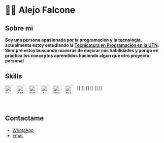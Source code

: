 # 🧑‍💻 Alejo Falcone

## Sobre mi
**Soy una persona apasionada por la programación y la tecnologia, actualmente estoy estudiando la [Tecnicatura en Programación en la UTN](https://extensionfra.com.ar/courses/tecnicatura-en-programacion-ingreso/). Siempre estoy buscando maneras de mejorar mis habilidades y pongo en práctica los conceptos aprendidos haciendo algun que otro proyecto personal**

## Skills


<!-- <img alig ="left" alt ="python" width="30px" src="https://cdn.jsdelivr.net/gh/devicons/devicon/icons/python/python-original.svg" style=padding-rigth:10px;/>

<img alig ="left" width="30px" alt="JavaScript" src="https://cdn.jsdelivr.net/gh/devicons/devicon/icons/javascript/javascript-plain.svg" style=padding-rigth:10px;/>

<img alig = "left" width="30px" alt="HTML5" src="https://cdn.jsdelivr.net/gh/devicons/devicon/icons/html5/html5-original-wordmark.svg" style=padding-rigth:10px;/>

<img alig = "left" width="30px" alt="CSS3" src="https://cdn.jsdelivr.net/gh/devicons/devicon/icons/css3/css3-original-wordmark.svg" style=padding-rigth:10px;/>

<img alig = "left" width="30px" style= "padding-wigth:10px;" src="" /> -->

[<img align="left" alt="Visual Studio Code" width="26px" src="https://cdn.jsdelivr.net/gh/devicons/devicon/icons/vscode/vscode-original.svg" style="padding-right:10px;" />]
[<img align="left" alt="HTML5" width="26px" src="https://cdn.jsdelivr.net/gh/devicons/devicon/icons/html5/html5-original.svg" style="padding-right:10px;" />]
[<img align="left" alt="CSS3" width="26px" src="https://cdn.jsdelivr.net/gh/devicons/devicon/icons/css3/css3-original.svg" style="padding-right:10px;" />]
[<img align="left" alt="JavaScript" width="26px" src="https://cdn.jsdelivr.net/gh/devicons/devicon/icons/javascript/javascript-original.svg" style="padding-right:10px;" />]
[<img align="left" alt="GitHub" width="26px" src="https://user-images.githubusercontent.com/3369400/139447912-e0f43f33-6d9f-45f8-be46-2df5bbc91289.png" style="padding-right:10px;" />]
[<img align="left" alt="GitHub" width="26px" src="https://cdn.jsdelivr.net/gh/devicons/devicon/icons/github/github-original-wordmark.svg" style="padding-right:10px;" />]



<br />
<br />


## Contactame
- [WhatsApp](https://wa.me/542281305392)
- [Email](alejofalcone60@gmail.com)

